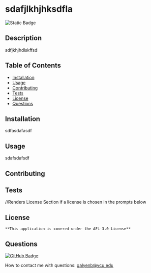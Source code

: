 # sdafjlkhjhksdfla
  
![Static Badge](https://img.shields.io/badge/AFL-3.0-content)

## Description
  
sdfjkhjhdlskffsd
  
## Table of Contents

- [Installation](#installation)
- [Usage](#usage)
- [Contributing](#contributing)
- [Tests](#tests)
- [License](#license)
- [Questions](#questions)

## Installation
  
sdfasdafasdf
  
## Usage
  
sdafsdafsdf
  
## Contributing

## Tests

//Renders License Section if a license is chosen in the prompts below

## License

    **This application is covered under the AFL-3.0 License**


## Questions
[![GitHub Badge](https://img.shields.io/badge/SeeYouThursday-content?logo=github)](https://github.com//SeeYouThursday)

How to contact me with questions:
galyenb@vcu.edu